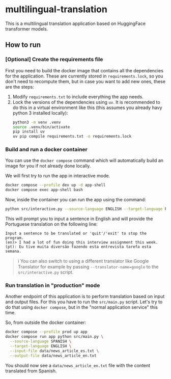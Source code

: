 # multilingual-translation
This is a multilingual translation application based on HuggingFace transformer models.

## How to run

### [Optional] Create the requirements file
 
First you need to build the docker image that contains all the dependencies for the application. These are currently stored in `requirements.lock`, so you don't need to recompute them, but in case you want to add new ones, these are the steps:

1. Modify `requirements.txt` to include everything the app needs.
2. Lock the versions of the dependencies using `uv`. It is recommended to do this in a virtual environment like this (this assumes you already havy python 3 installed locally):
    ```bash
    python3 -m venv .venv
    source .venv/bin/activate
    pip install uv
    uv pip compile requirements.txt -o requirements.lock
    ```

### Build and run a docker container

You can use the `docker compose` command which will automatically build an image for you if not already done locally.

We will first try to run the app in interactive mode.
```bash
docker compose --profile dev up -d app-shell
docker compose exec app-shell bash
```

Now, inside the container you can run the app using the command:
```bash
python src/interactive.py --source-language ENGLISH --target-language PORTUGUESE
```

This will prompt you to input a sentence in English and will provide the Portuguese translation on the following line:
```
Input a sentence to be translated or 'quit'/'exit' to stop the program.
(en)> I had a lot of fun doing this interview assignment this week.
(pt): Eu tive muita diversão fazendo esta entrevista tarefa esta semana.
```

> :information_source:
> You can also switch to using a different translator like Google Translator for example by passing `--translator-name=google` to the `src/interactive.py` script.

### Run translation in "production" mode

Another endpoint of this application is to perform translation based on input and output files. For this you have to run the `src/main.py` script. Let's try to do that using `docker compose`, but in the "normal application service" this time.

So, from outside the docker container:
```bash
docker compose --profile prod up app
docker compose run app python src/main.py \
  --source-language SPANISH \
  --target-language ENGLISH \
  --input-file data/news_article_es.txt \
  --output-file data/news_article_en.txt
```

You should now see a `data/news_article_en.txt` file with the content translated from Spanish. 
